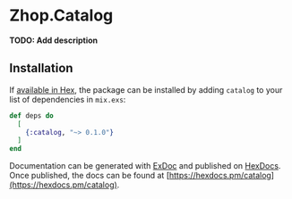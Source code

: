 # Zhop.Catalog

**TODO: Add description**

## Installation

If [available in Hex](https://hex.pm/docs/publish), the package can be installed
by adding `catalog` to your list of dependencies in `mix.exs`:

```elixir
def deps do
  [
    {:catalog, "~> 0.1.0"}
  ]
end
```

Documentation can be generated with [ExDoc](https://github.com/elixir-lang/ex_doc)
and published on [HexDocs](https://hexdocs.pm). Once published, the docs can
be found at [https://hexdocs.pm/catalog](https://hexdocs.pm/catalog).

